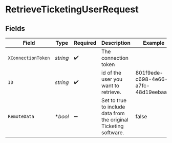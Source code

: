 # RetrieveTicketingUserRequest


## Fields

| Field                                                             | Type                                                              | Required                                                          | Description                                                       | Example                                                           |
| ----------------------------------------------------------------- | ----------------------------------------------------------------- | ----------------------------------------------------------------- | ----------------------------------------------------------------- | ----------------------------------------------------------------- |
| `XConnectionToken`                                                | *string*                                                          | :heavy_check_mark:                                                | The connection token                                              |                                                                   |
| `ID`                                                              | *string*                                                          | :heavy_check_mark:                                                | id of the user you want to retrieve.                              | 801f9ede-c698-4e66-a7fc-48d19eebaa4f                              |
| `RemoteData`                                                      | **bool*                                                           | :heavy_minus_sign:                                                | Set to true to include data from the original Ticketing software. | false                                                             |